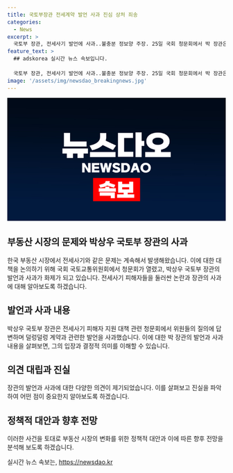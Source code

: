 ```yaml
---
title: 국토부장관 전세계약 발언 사과 진심 상처 죄송
categories:
  - News
excerpt: >
  국토부 장관, 전세사기 발언에 사과..불충분 정보양 주장. 25일 국회 청문회에서 박 장관은 전세사기 피해자 발언으로 상처받은 사람들이 있다면 사과드린다며 발언했다. 그러나 야당 의원들은 피해자 개인에게 책임을 떠넘기는 발언으로 비판을 퍼부었다. 이날 청문회는 여당 불참으로 야당 단독 진행되었다.
feature_text: >
  ## adskorea 실시간 뉴스 속보입니다.

  국토부 장관, 전세사기 발언에 사과..불충분 정보양 주장. 25일 국회 청문회에서 박 장관은 전세사기 피해자 발언으로 상처받은 사람들이 있다면 사과드린다며 발언했다. 그러나 야당 의원들은 피해자 개인에게 책임을 떠넘기는 발언으로 비판을 퍼부었다. 이날 청문회는 여당 불참으로 야당 단독 진행되었다.
image: '/assets/img/newsdao_breakingnews.jpg'
---
```


<p><img src="/assets/img/newsdao_breakingnews.jpg" alt="adskorea 속보" /></p>

<h2 data-ke-size="size26">부동산 시장의 문제와 박상우 국토부 장관의 사과</h2>

<p data-ke-size="size16">한국 부동산 시장에서 전세사기와 같은 문제는 계속해서 발생해왔습니다. 이에 대한 대책을 논의하기 위해 국회 국토교통위원회에서 청문회가 열렸고, 박상우 국토부 장관의 발언과 사과가 화제가 되고 있습니다. 전세사기 피해자들을 둘러싼 논란과 장관의 사과에 대해 알아보도록 하겠습니다.</p>

<h2 data-ke-size="size24">발언과 사과 내용</h2>

<p data-ke-size="size16">박상우 국토부 장관은 전세사기 피해자 지원 대책 관련 청문회에서 위원들의 질의에 답변하며 덜렁덜렁 계약과 관련한 발언을 사과했습니다. 이에 대한 박 장관의 발언과 사과 내용을 살펴보면, 그의 입장과 결정적 의미를 이해할 수 있습니다.</p>

<h2 data-ke-size="size24">의견 대립과 진실</h2>

<p data-ke-size="size16">장관의 발언과 사과에 대한 다양한 의견이 제기되었습니다. 이를 살펴보고 진실을 파악하여 어떤 점이 중요한지 알아보도록 하겠습니다.</p>

<h2 data-ke-size="size24">정책적 대안과 향후 전망</h2>

<p data-ke-size="size16">이러한 사건을 토대로 부동산 시장의 변화를 위한 정책적 대안과 이에 따른 향후 전망을 분석해 보도록 하겠습니다.</p>
실시간 뉴스 속보는, <a href="https://newsdao.kr" rel="dofollow">https://newsdao.kr</a>


